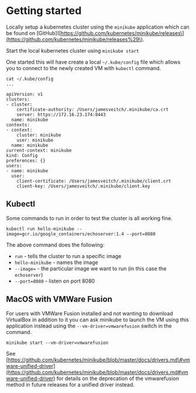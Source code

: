 # Getting started

Locally setup a kubernetes cluster using the `minikube` application which can be found on \[GitHub\]\([https://github.com/kubernetes/minikube/releases\](https://github.com/kubernetes/minikube/releases%29\).

Start the local kubernetes cluster using `minikube start`

One started this will have create a local `~/.kube/config` file which allows you to connect to the newly created VM with `kubectl` command.

```
cat ~/.kube/config
...

apiVersion: v1
clusters:
- cluster:
    certificate-authority: /Users/jamesveitch/.minikube/ca.crt
    server: https://172.16.23.174:8443
  name: minikube
contexts:
- context:
    cluster: minikube
    user: minikube
  name: minikube
current-context: minikube
kind: Config
preferences: {}
users:
- name: minikube
  user:
    client-certificate: /Users/jamesveitch/.minikube/client.crt
    client-key: /Users/jamesveitch/.minikube/client.key
```

## Kubectl

Some commands to run in order to test the cluster is all working fine.

```
kubectl run hello-minikube --image=gcr.io/google_containers/echoserver:1.4 --port=8080
```

The above command does the following:

* `run` - tells the cluster to run a specific image
* `hello-minikube` - names the image
* `--image=` - the particular image we want to run \(in this case the `echoserver`\)
* `--port=8080` - listen on port 8080

## MacOS with VMWare Fusion

For users with VMWare Fusion installed and not wanting to download VirtualBox in addition to it you can ask minikube to launch the VM using this application instead using the `--vm-driver=vmwarefusion` switch in the command.

```
minikube start --vm-driver=vmwarefusion
```

See [https://github.com/kubernetes/minikube/blob/master/docs/drivers.md\#vmware-unified-driver](https://github.com/kubernetes/minikube/blob/master/docs/drivers.md#vmware-unified-driver) for details on the deprecation of the vmwarefusion method in future releases for a unified driver instead.

